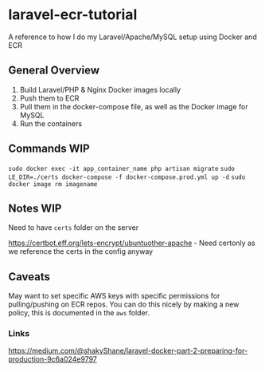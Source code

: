 # laravel-ecr-tutorial
A reference to how I do my Laravel/Apache/MySQL setup using Docker and ECR


## General Overview

1. Build Laravel/PHP & Nginx Docker images locally
2. Push them to ECR
3. Pull them in the docker-compose file, as well as the Docker image for MySQL
4. Run the containers


## Commands WIP
`sudo docker exec -it app_container_name php artisan migrate`
`sudo LE_DIR=./certs docker-compose -f docker-compose.prod.yml up -d`
`sudo docker image rm imagename`

## Notes WIP

Need to have `certs` folder on the server

https://certbot.eff.org/lets-encrypt/ubuntuother-apache - Need certonly as we reference the certs in the config anyway

## Caveats
May want to set specific AWS keys with specific permissions for pulling/pushing on ECR repos.
You can do this nicely by making a new policy, this is documented in the `aws` folder.

### Links
https://medium.com/@shakyShane/laravel-docker-part-2-preparing-for-production-9c6a024e9797
